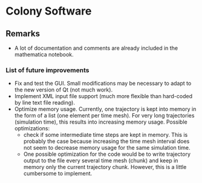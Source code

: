# Colony Software

## Remarks

- A lot of documentation and comments are already included in the mathematica notebook.

### List of future improvements

- Fix and test the GUI. Small modifications may be necessary to adapt to the new version of Qt (not much work).
- Implement XML input file support (much more flexible than hard-coded by line text file reading).
- Optimize memory usage. Currently, one trajectory is kept into memory in the form of a list (one element per time mesh). For very long trajectories (simulation time), this results into increasing memory usage. Possible optimizations:
  + check if some intermediate time steps are kept in memory. This is probably the case because increasing the time mesh interval does not seem to decrease memory usage for the same simulation time.
  + One possible optimization for the code would be to write trajectory output to the file every several time mesh (chunk) and keep in memory only the current trajectory chunk. However, this is a little cumbersome to implement.